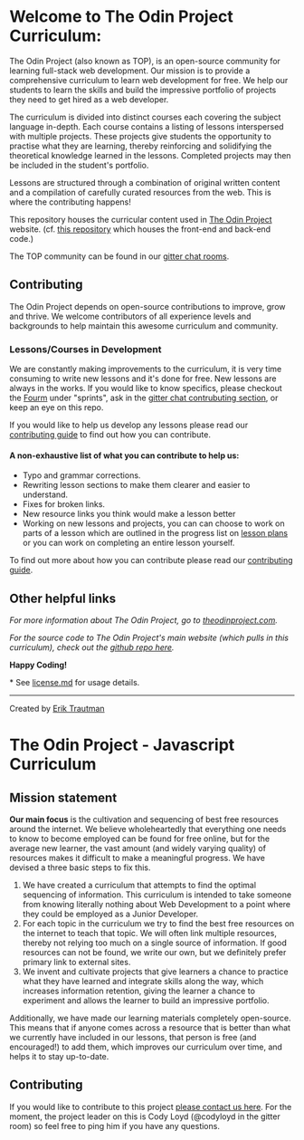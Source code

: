 # Welcome to The Odin Project Curriculum:

The Odin Project (also known as TOP), is an open-source community for learning full-stack web development. Our mission is to provide a comprehensive curriculum to learn web development for free. We help our students to learn the skills and build the impressive portfolio of projects they need to get hired as a web developer.

The curriculum is divided into distinct courses each covering the subject language in-depth. Each course contains a listing of lessons interspersed with multiple projects. These projects give students the opportunity to practise what they are learning, thereby reinforcing and solidifying the theoretical knowledge learned in the lessons. Completed projects may then be included in the student's portfolio.

Lessons are structured through a combination of original written content and a compilation of carefully curated resources from the web. This is where the contributing happens!

This repository houses the curricular content used in [The Odin Project](http://theodinproject.com) website. (cf. [this repository](https://github.com/TheOdinProject/theodinproject) which houses the front-end and back-end code.)


The TOP community can be found in our [gitter chat rooms](https://gitter.im/TheOdinProject/theodinproject).

## Contributing

The Odin Project depends on open-source contributions to improve, grow and thrive. We welcome contributors of all experience levels and backgrounds to help maintain this awesome curriculum and community.

### Lessons/Courses in Development
We are constantly making improvements to the curriculum, it is very time consuming to write new lessons and it's done for free. New lessons are always in the works. If you would like to know specifics, please checkout the [Fourm](https://forum.theodinproject.com/) under "sprints", ask in the [gitter chat contrubuting section](https://gitter.im/TheOdinProject/Contributing), or keep an eye on this repo.

If you would like to help us develop any lessons please read our [contributing guide](https://github.com/TheOdinProject/curriculum/wiki/Contributing-Guide) to find out how you can contribute.

#### A non-exhaustive list of what you can contribute to help us:
* Typo and grammar corrections.
* Rewriting lesson sections to make them clearer and easier to understand.
* Fixes for broken links.
* New resource links you think would make a lesson better
* Working on new lessons and projects, you can can choose to work on parts of a lesson which are outlined in the progress list on [lesson plans](https://github.com/TheOdinProject/curriculum/issues?utf8=%E2%9C%93&q=is%3Aissue%20is%3Aopen%20label%3A%22new%20lesson%22%20) or you can work on completing an entire lesson yourself.

To find out more about how you can contribute please read our [contributing guide](https://github.com/TheOdinProject/curriculum/wiki/Contributing-Guide).

## Other helpful links

*For more information about The Odin Project, go to [theodinproject.com](http://theodinproject.com).*

*For the source code to The Odin Project's main website (which pulls in this curriculum), check out the [github repo here](http://github.com/theodinproject/theodinproject).*

**Happy Coding!**

\* See [license.md](https://github.com/TheOdinProject/curriculum/blob/master/license.md) for usage details.

___
Created by [Erik Trautman](http://www.github.com/eriktrautman)


# The Odin Project - Javascript Curriculum

## Mission statement

**Our main focus** is the cultivation and sequencing of best free resources around the internet. We believe wholeheartedly that everything one needs to know to become employed can be found for free online, but for the average new learner, the vast amount \(and widely varying quality\) of resources makes it difficult to make a meaningful progress.  We have devised a three basic steps to fix this.

1. We have created a curriculum that attempts to find the optimal sequencing of information. This curriculum is intended to take someone from knowing literally nothing about Web Development to a point where they could be employed as a Junior Developer.
2. For each topic in the curriculum we try to find the best free resources on the internet to teach that topic.  We will often link multiple resources, thereby not relying too much on a single source of information.  If good resources can not be found, we write our own, but we definitely prefer primary link to external sites.
3. We invent and cultivate projects that give learners a chance to practice what they have learned and integrate skills along the way, which increases information retention, giving the learner a chance to experiment and allows the learner to build an impressive portfolio.

Additionally, we have made our learning materials completely open-source.  This means that if anyone comes across a resource that is better than what we currently have included in our lessons, that person is free \(and encouraged!\) to add them, which improves our curriculum over time, and helps it to stay up-to-date.

## Contributing

If you would like to contribute to this project [please contact us here](https://gitter.im/TheOdinProject/New-JS-course).  For the moment, the project leader on this is Cody Loyd \(@codyloyd in the gitter room\) so feel free to ping him if you have any questions.

